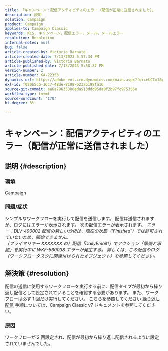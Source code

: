 ```yaml
---
title: 「キャンペーン：配信アクティビティのエラー（配信が正常に送信されました）」
description: 説明
solution: Campaign
product: Campaign
applies-to: Campaign Classic
keywords: KCS, キャンペーン，配信エラー，メール，メールエラー
resolution: Resolution
internal-notes: null
bug: false
article-created-by: Victoria Barnato
article-created-date: 7/13/2023 5:57:34 PM
article-published-by: Victoria Barnato
article-published-date: 7/13/2023 5:58:37 PM
version-number: 2
article-number: KA-22353
dynamics-url: https://adobe-ent.crm.dynamics.com/main.aspx?forceUCI=1&pagetype=entityrecord&etn=knowledgearticle&id=b31db8bc-a621-ee11-9cbe-6045bd006295
exl-id: f020b5cb-16c7-48de-8198-623a5198fa16
source-git-commit: aa6a79635380eda913ddd95da0f2b97fc975356e
workflow-type: tm+mt
source-wordcount: '170'
ht-degree: 3%

---
```


# キャンペーン：配信アクティビティのエラー（配信が正常に送信されました）

## 説明 {#description}


### 環境

Campaign

### 問題/症状

シンプルなワークフローを実行して配信を送信します。 配信は送信されますが、ログにはエラーが表示されます。 次の配信エラーが表示されます。
*エラー：DLV-490002 配信の新しい分析は、現在の状態（&#39;Finished&#39;）では許可されていないため、開始できません。
<br>（プライマリキー XXXXXXX の）配信「DailyEmail1」でアクション「準備と承認」を実行中に WKF-560038 エラーが発生する。 詳しくは、この配信のログ （ワークフロータスクに関連付けられたオブジェクト）を参照してください。*


## 解決策 {#resolution}


配信の送信に使用するワークフローを実行する前に、配信タイプが最初から繰り返し配信として設定されていることを確認する必要があります。 また、ワークフローは必ず 1 回だけ実行してください。 こちらを参照してください [繰り返し配信](https://experienceleague.adobe.com/docs/campaign-classic/using/automating-with-workflows/action-activities/recurring-delivery.html?lang=en) 手順については、Campaign Classic v7 ドキュメントを参照してください。

### 原因

ワークフローが 2 回設定され、配信が最初から繰り返し配信されるように設定されていませんでした。
